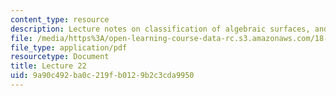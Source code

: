 ```yaml
---
content_type: resource
description: Lecture notes on classification of algebraic surfaces, and moduli.
file: /media/https%3A/open-learning-course-data-rc.s3.amazonaws.com/18-727-topics-in-algebraic-geometry-algebraic-surfaces-spring-2008/9a90c492ba0c219fb0129b2c3cda9950_lect22.pdf
file_type: application/pdf
resourcetype: Document
title: Lecture 22
uid: 9a90c492-ba0c-219f-b012-9b2c3cda9950
---
```


